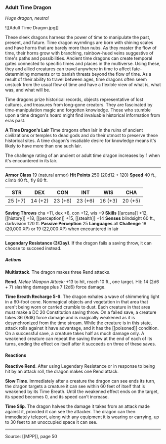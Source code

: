 ### Adult Time Dragon
_Huge dragon, neutral_

![[Adult Time Dragon.jpg]]

These sleek dragons harness the power of time to manipulate the past, present, and future. Time dragon wyrmlings are born with shining scales and have horns that are barely more than nubs. As they master the flow of time, their horns grow with branching, rainbow-hued veins suggestive of time's paths and possibilities. Ancient time dragons can create temporal gates connected to specific times and places in the multiverse. Using these, they and allied creatures can travel anywhere in time to affect fate-determining moments or to banish threats beyond the flow of time. As a result of their ability to travel between ages, time dragons often seem unstuck from the usual flow of time and have a flexible view of what is, what was, and what will be.

Time dragons prize historical records, objects representative of lost cultures, and treasures from long-gone creators. They are fascinated by time-manipulation magic and forgotten knowledge. Those who stumble upon a time dragon's hoard might find invaluable historical information from eras past.


**A Time Dragon's Lair** Time dragons often lair in the ruins of ancient civilizations or temples to dead gods and do their utmost to preserve these historical sites. A time dragon's insatiable desire for knowledge means it's likely to have more than one such lair.

The challenge rating of an ancient or adult time dragon increases by 1 when it's encountered in its lair.





---

**Armor Class** 19 (natural armor)
**Hit Points** 250 (20d12 + 120)
**Speed** 40 ft., climb 40 ft., fly 80 ft.

| STR     | DEX     | CON     | INT     | WIS     | CHA     |
|---------|---------|---------|---------|---------|---------|
| 25 (+7) | 14 (+2) | 23 (+6) | 23 (+6) | 16 (+3) | 20 (+5) |

**Saving Throws** cha +11, dex +8, con +12, wis +9
**Skills** [[arcana]] +12, [[history]] +18, [[perception]] +15, [[stealth]] +14
**Senses** blindsight 60 ft., darkvision 120 ft.
**Passive Perception** 25
**Languages** all
**Challenge** 18 (20,000 XP) or 19 (22,000 XP) when encountered in lair

---

**Legendary Resistance (3/Day)**. If the dragon fails a saving throw, it can choose to succeed instead.

##### Actions
**Multiattack**. The dragon makes three Rend attacks.

**Rend**. _Melee Weapon Attack:_ +13 to hit, reach 10 ft., one target. Hit: 14 (2d6 + 7) slashing damage plus 7 (2d6) force damage.

**Time Breath Recharge 5-6**. The dragon exhales a wave of shimmering light in a 60-foot cone. Nonmagical objects and vegetation in that area that aren't being worn or carried crumble to dust. Each creature in that area must make a DC 20 Constitution saving throw. On a failed save, a creature takes 36 (8d8) force damage and is magically weakened as it is desynchronized from the time stream. While the creature is in this state, attack rolls against it have advantage, and it has the [[poisoned]] condition. On a successful save, a creature takes half as much damage only. A weakened creature can repeat the saving throw at the end of each of its turns, ending the effect on itself after it succeeds on three of these saves.

#### Reactions
**Reactive Rend**. After using Legendary Resistance or in response to being hit by an attack roll, the dragon makes one Rend attack.

**Slow Time**. Immediately after a creature the dragon can see ends its turn, the dragon targets a creature it can see within 60 feet of itself that is weakened by its Time Breath. Until the weakened effect ends on the target, its speed becomes 0, and its speed can't increase.

**Time Slip**. The dragon halves the damage it takes from an attack made against it, provided it can see the attacker. The dragon can then immediately teleport, along with any equipment it is wearing or carrying, up to 30 feet to an unoccupied space it can see.


---

Source: [[MPP]], page 50